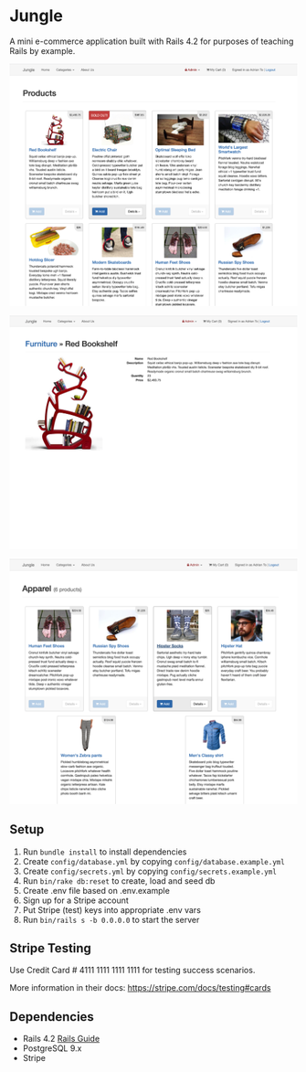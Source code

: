 # Jungle

A mini e-commerce application built with Rails 4.2 for purposes of teaching Rails by example.

!["Jungle Home Page"](https://github.com/adrianetodesign/jungle-rails/blob/main/docs/homepage.png)

!["Jungle Product Page"](https://github.com/adrianetodesign/jungle-rails/blob/main/docs/productpage.png)

!["Junge Category Page"](https://github.com/adrianetodesign/jungle-rails/blob/main/docs/categorypage.png)

## Setup

1. Run `bundle install` to install dependencies
2. Create `config/database.yml` by copying `config/database.example.yml`
3. Create `config/secrets.yml` by copying `config/secrets.example.yml`
4. Run `bin/rake db:reset` to create, load and seed db
5. Create .env file based on .env.example
6. Sign up for a Stripe account
7. Put Stripe (test) keys into appropriate .env vars
8. Run `bin/rails s -b 0.0.0.0` to start the server

## Stripe Testing

Use Credit Card # 4111 1111 1111 1111 for testing success scenarios.

More information in their docs: <https://stripe.com/docs/testing#cards>

## Dependencies

* Rails 4.2 [Rails Guide](http://guides.rubyonrails.org/v4.2/)
* PostgreSQL 9.x
* Stripe
